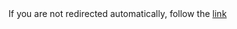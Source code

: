 <!DOCTYPE HTML>
<meta charset="UTF-8">
<meta http-equiv="refresh" content="1; url=../usage_data">
<script>
  window.location.href = "../usage_data"
</script>
<title>Redirect</title>
If you are not redirected automatically, follow the <a href='../usage_data'>link</a>